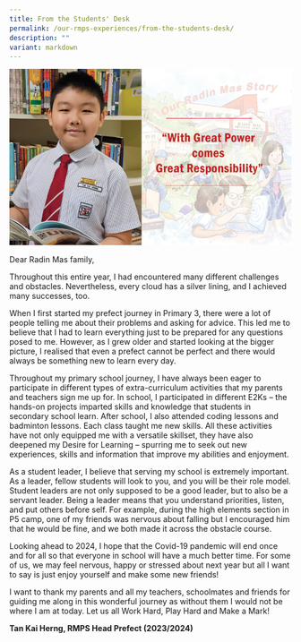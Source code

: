 ```yaml
---
title: From the Students' Desk
permalink: /our-rmps-experiences/from-the-students-desk/
description: ""
variant: markdown
---
```

![](/images/kaiherng_message.jpg)

Dear Radin Mas family,

Throughout this entire year, I had encountered many different challenges and obstacles. Nevertheless, every cloud has a silver lining, and I achieved many successes, too.

When I first started my prefect journey in Primary 3, there were a lot of people telling me about their problems and asking for advice. This led me to believe that I had to learn everything just to be prepared for any questions posed to me. However, as I grew older and started looking at the bigger picture, I realised that even a prefect cannot be perfect and there would always be something new to learn every day.

Throughout my primary school journey, I have always been eager to participate in different types of extra-curriculum activities that my parents and teachers sign me up for. In school, I participated in different E2Ks – the hands-on projects imparted skills and knowledge that students in secondary school learn. After school, I also attended coding lessons and badminton lessons. Each class taught me new skills. All these activities have not only equipped me with a versatile skillset, they have also deepened my Desire for Learning – spurring me to seek out new experiences, skills and information that improve my abilities and enjoyment.

As a student leader, I believe that serving my school is extremely important. As a leader, fellow students will look to you, and you will be their role model. Student leaders are not only supposed to be a good leader, but to also be a servant leader. Being a leader means that you understand priorities, listen, and put others before self. For example, during the high elements section in P5 camp, one of my friends was nervous about falling but I encouraged him that he would be fine, and we both made it across the obstacle course.

Looking ahead to 2024, I hope that the Covid-19 pandemic will end once and for all so that everyone in school will have a much better time. For some of us, we may feel nervous, happy or stressed about next year but all I want to say is just enjoy yourself and make some new friends!

I want to thank my parents and all my teachers, schoolmates and friends for guiding me along in this wonderful journey as without them I would not be where I am at today. Let us all Work Hard, Play Hard and Make a Mark!

**Tan Kai Herng, RMPS Head Prefect (2023/2024)**